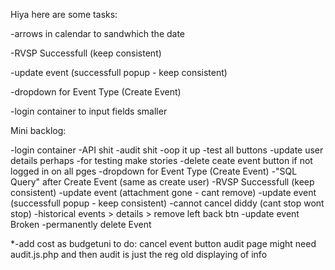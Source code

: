 Hiya here are some tasks:

-arrows in calendar to sandwhich the date 

-RVSP Successfull (keep consistent)

-update event (successfull popup - keep consistent)

-dropdown for Event Type (Create Event)

-login container to input fields smaller


Mini backlog:

-login container
-API shit
-audit shit
-oop it up
-test all buttons
-update user details perhaps
-for testing make stories
-delete ceate event button if not logged in on all pges
-dropdown for Event Type (Create Event)
-"SQL Query" after Create Event (same as create user)
-RVSP Successfull (keep consistent)
-update event (attachment gone - cant remove)
-update event (successfull popup - keep consistent)
-cannot cancel  diddy (cant stop wont stop)
-historical events > details > remove left back btn
-update event Broken 
-permanently delete Event

*-add cost as budgetuni to do:
cancel event button
audit page might need audit.js.php and then audit is just the reg old displaying of info
